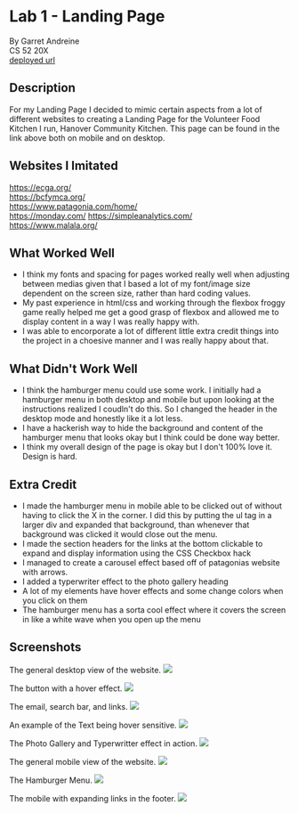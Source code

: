 # Lab 1 - Landing Page
By Garret Andreine  
CS 52 20X  
[deployed url](http:HanoverCK.surge.sh)

## Description
For my Landing Page I decided to mimic certain aspects from a lot of different websites to creating a Landing Page for the Volunteer Food Kitchen I run, Hanover Community Kitchen. This page can be found in the link above both on mobile and on desktop.

## Websites I Imitated
https://ecga.org/  
https://bcfymca.org/  
https://www.patagonia.com/home/  
https://monday.com/
https://simpleanalytics.com/  
https://www.malala.org/

## What Worked Well
- I think my fonts and spacing for pages worked really well when adjusting between medias given that I based a lot of my font/image size dependent on the screen size, rather than hard coding values.
- My past experience in html/css and working through the flexbox froggy game really helped me get a good grasp of flexbox and allowed me to display content in a way I was really happy with.
- I was able to encorporate a lot of different little extra credit things into the project in a choesive manner and I was really happy about that.

## What Didn't Work Well
- I think the hamburger menu could use some work. I initially had a hamburger menu in both desktop and mobile but upon looking at the instructions realized I coudln't do this. So I changed the header in the desktop mode and honestly like it a lot less.
- I have a hackerish way to hide the background and content of the hamburger menu that looks okay but I think could be done way better.
- I think my overall design of the page is okay but I don't 100% love it. Design is hard. 

## Extra Credit
- I made the hamburger menu in mobile able to be clicked out of without having to click the X in the corner. I did this by putting the ul tag in a larger div and expanded that background, than whenever that background was clicked it would close out the menu.
- I made the section headers for the links at the bottom clickable to expand and display information using the CSS Checkbox hack
- I managed to create a carousel effect based off of patagonias website with arrows.
- I added a typerwriter effect to the photo gallery heading 
- A lot of my elements have hover effects and some change colors when you click on them
- The hamburger menu has a sorta cool effect where it covers the screen in like a white wave when you open up the menu

## Screenshots
The general desktop view of the website.
<img src="ss\gen_desk.PNG">  

The button with a hover effect.
<img src="ss\button.PNG">  

The email, search bar, and links.
<img src="ss\email.PNG">  

An example of the Text being hover sensitive.
<img src="ss\text_hover.PNG">  

The Photo Gallery and Typerwritter effect in action.
<img src="ss\type_gal.PNG">  

The general mobile view of the website.
<img src="ss\mobile_gen.PNG">  

The Hamburger Menu.
<img src="ss\ham.PNG">  

The mobile with expanding links in the footer.
<img src="ss\mobile.PNG">